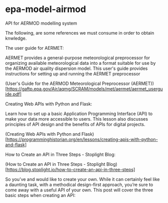 # epa-model-airmod

API for AERMOD modelling system


The following, are some references we must consume in order to obtain knwledge.

The user guide for AERMET: 

AERMET provides a general-purpose meteorological preprocessor for organizing
available meteorological data into a format suitable for use by the AERMOD air quality
dispersion model. This user's guide provides instructions for setting up and running the
AERMET preprocessor

(User's Guide for the AERMOD Meteorological Preprocessor (AERMET)) [https://gaftp.epa.gov/Air/aqmg/SCRAM/models/met/aermet/aermet_userguide.pdf]

Creating Web APIs with Python and Flask:

Learn how to set up a basic Application Programming Interface (API) to make your data more accessible to users. This lesson also discusses principles of API design and the benefits of APIs for digital projects.

(Creating Web APIs with Python and Flask)[https://programminghistorian.org/en/lessons/creating-apis-with-python-and-flask]

How to Create an API in Three Steps - Stoplight Blog:

(How to Create an API in Three Steps - Stoplight Blog)[https://blog.stoplight.io/how-to-create-an-api-in-three-steps]

So you’ve  and would like to create your own. While it can certainly feel like a daunting task, with a methodical design-first approach, you’re sure to come away with a useful API of your own. This post will cover the three basic steps when creating an API:

<!--
=====================================================================
-->
